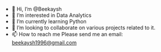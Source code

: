 - 👋 Hi, I’m @Beekaysh
- 👀 I’m interested in Data Analytics
- 🌱 I’m currently learning Python
- 💞️ I’m looking to collaborate on various projects related to it.
- 📫 How to reach me Please send me an email: beekaysh1996@gmail.com

<!---
Beekaysh/Beekaysh is a ✨ special ✨ repository because its `README.md` (this file) appears on your GitHub profile.
You can click the Preview link to take a look at your changes.
--->
